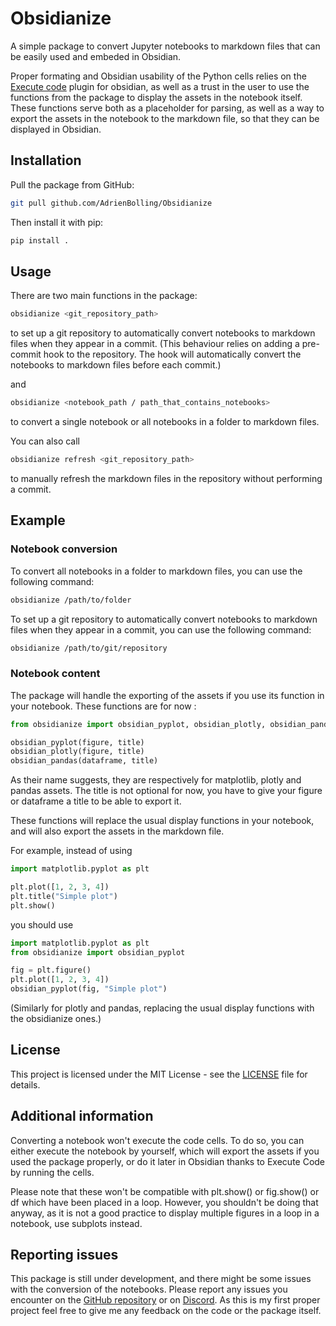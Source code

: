 # Obsidianize

A simple package to convert Jupyter notebooks to markdown files that can be easily used and embeded in Obsidian.

Proper formating and Obsidian usability of the Python cells relies on the [Execute code](https://github.com/twibiral/obsidian-execute-code) plugin for obsidian,
as well as a trust in the user to use the functions from the package to display the assets in the notebook itself.
These functions serve both as a placeholder for parsing, as well as a way to export the assets in the notebook to the markdown file, so that they can be displayed in Obsidian.

## Installation

Pull the package from GitHub:

```bash
git pull github.com/AdrienBolling/Obsidianize
```

Then install it with pip:

```bash
pip install .
```

## Usage

There are two main functions in the package:

```bash
obsidianize <git_repository_path>
```
to set up a git repository to automatically convert notebooks to markdown files when they appear in a commit.
(This behaviour relies on adding a pre-commit hook to the repository. The hook will automatically convert the notebooks to markdown files before each commit.)

and
```bash
obsidianize <notebook_path / path_that_contains_notebooks>
```
to convert a single notebook or all notebooks in a folder to markdown files.


You can also call
```bash
obsidianize refresh <git_repository_path>
```
to manually refresh the markdown files in the repository without performing a commit.


## Example

### Notebook conversion

To convert all notebooks in a folder to markdown files, you can use the following command:

```bash
obsidianize /path/to/folder
```

To set up a git repository to automatically convert notebooks to markdown files when they appear in a commit, you can use the following command:

```bash
obsidianize /path/to/git/repository
```

### Notebook content

The package will handle the exporting of the assets if you use its function in your notebook.
These functions are for now :
```python
from obsidianize import obsidian_pyplot, obsidian_plotly, obsidian_pandas

obsidian_pyplot(figure, title)
obsidian_plotly(figure, title)
obsidian_pandas(dataframe, title)
```

As their name suggests, they are respectively for matplotlib, plotly and pandas assets.
The title is not optional for now, you have to give your figure or dataframe a title to be able to export it.

These functions will replace the usual display functions in your notebook, and will also export the assets in the markdown file.

For example, instead of using
```python
import matplotlib.pyplot as plt

plt.plot([1, 2, 3, 4])
plt.title("Simple plot")
plt.show()
```
you should use
```python
import matplotlib.pyplot as plt
from obsidianize import obsidian_pyplot

fig = plt.figure()
plt.plot([1, 2, 3, 4])
obsidian_pyplot(fig, "Simple plot")
```
(Similarly for plotly and pandas, replacing the usual display functions with the obsidianize ones.)

## License

This project is licensed under the MIT License - see the [LICENSE](LICENSE) file for details.


## Additional information
Converting a notebook won't execute the code cells. To do so, you can either execute the notebook by yourself, 
which will export the assets if you used the package properly, or do it later in Obsidian thanks to Execute Code by 
running the cells.


Please note that these won't be compatible with plt.show() or fig.show() or df which have been placed in a loop.
However, you shouldn't be doing that anyway, as it is not a good practice to display multiple figures in a loop in a notebook, use subplots instead.

## Reporting issues
This package is still under development, and there might be some issues with the conversion of the notebooks.
Please report any issues you encounter on the [GitHub repository](githum.com/AdrienBolling/Obsidianize) or on 
[Discord](https://discord.gg/FDsCDgnrQ8). As this is my first proper project feel free to give me any feedback on the code or the package itself.
